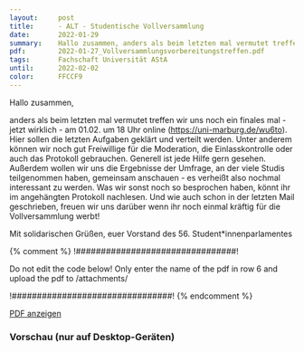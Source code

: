 ```yaml
---
layout:     post
title:      - ALT - Studentische Vollversammlung
date:       2022-01-29
summary:    Hallo zusammen, anders als beim letzten mal vermutet treffen wir uns noch ein finales mal - jetzt wirklich - am 01.02. um 18 Uhr online (https://uni-marburg.de/wu6to). Hier sollen die letzten Aufgaben geklärt und verteilt werden. Unter anderem können wir noch gut Freiwillige für die Moderation, die Einlasskontrolle oder auch das Protokoll gebrauchen
pdf:        2022-01-27_Vollversammlungsvorbereitungstreffen.pdf
tags:       Fachschaft Universität AStA
until:		2022-02-02
color:      FFCCF9
---
```


Hallo zusammen,

anders als beim letzten mal vermutet treffen wir uns noch ein finales mal - jetzt wirklich - am 01.02. um 18 Uhr online (https://uni-marburg.de/wu6to). Hier sollen die letzten Aufgaben geklärt und verteilt werden. Unter anderem können wir noch gut Freiwillige für die Moderation, die Einlasskontrolle oder auch das Protokoll gebrauchen. Generell ist jede Hilfe gern gesehen. Außerdem wollen wir uns die Ergebnisse der Umfrage, an der viele Studis teilgenommen haben, gemeinsam anschauen - es verheißt also nochmal interessant zu werden.
Was wir sonst noch so besprochen haben, könnt ihr im angehängten Protokoll nachlesen. Und wie auch schon in der letzten Mail geschrieben, freuen wir uns darüber wenn ihr noch einmal kräftig für die Vollversammlung werbt!

Mit solidarischen Grüßen,
euer Vorstand des 56. Student*innenparlamentes 


{% comment %}
!################################!

Do not edit the code below! Only enter the name of the pdf in row 6 and upload the pdf to /attachments/

!################################!
{% endcomment %}

<a class="btn btn-primary" href="{{ site.url }}/attachments/{{page.pdf}}">PDF anzeigen</a>

<h3>Vorschau (nur auf Desktop-Geräten)</h3>
<div class="d-none d-sm-block">
    <object data="{{ site.url }}/attachments/{{page.pdf}}" width="100%" height="1010" type='application/pdf'>
    </object>
</div>
